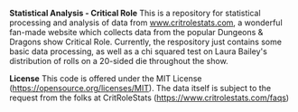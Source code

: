 **Statistical Analysis - Critical Role**
This is a  repository for statistical processing and analysis of data from www.critrolestats.com, a wonderful fan-made website which collects data from the popular Dungeons & Dragons show Critical Role. Currently, the respository just contains some basic data processing, as well as a chi squared test on Laura Bailey's distribution of rolls on a 20-sided die throughout the show.


**License**
This code is offered under the MIT License (https://opensource.org/licenses/MIT). The data itself is subject to the request from the folks at CritRoleStats (https://www.critrolestats.com/faqs)
